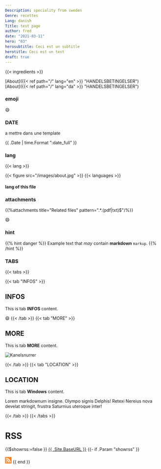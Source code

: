 ```yaml
---
Description: speciality from sweden
Genre: recettes
Lang: danish
Title: test page
author: fred
date: "2021-03-11"
hero: "03"
herosubtitle: Ceci est un subtitle
herotitle: Ceci est un test
draft: true
---
```


{{< ingredients >}}

[About]({{< ref  path="/"   lang="en" >}} "HANDELSBETINGELSER")  
[About]({{< ref  path="/"   lang="da" >}} "HANDELSBETINGELSER")

### emoji
 :smile:
 
 ### DATE
 a mettre dans une template
  <p class="date">{{ .Date | time.Format ":date_full"  }}</p>

### lang
{{< lang >}}

{{< figure src="/images/about.jpg"  >}}
{{< languages >}}

#### lang of this file


### attachments
{{%attachments title="Related files" pattern=".*\.(pdf|txt)$"/%}}

:smile:

### hint
{{% hint danger %}}
Example text that *may* contain **markdown** `markup`.
{{% /hint %}}



### TABS

{{< tabs >}}

{{< tab "INFOS" >}}
## INFOS

This is tab **INFOS** content.

:smile:
{{< /tab >}}
{{< tab "MORE" >}}
## MORE

This is tab **MORE** content.

![Kanelsnurrer](https://live.nemligstatic.com/scommerce/images/850x478_Kanelsnurrer-98003776.jpg?i=%7B4EBD7721-C82F-41A9-B498-263F0EFA9895%7D&v=gHW17WGg%27&w=1105&h=621&mode=crop%27)



{{< /tab >}}
{{< tab "LOCATION" >}}
## LOCATION

This is tab **Windows** content.

Lorem markdownum insigne. Olympo signis Delphis! Retexi Nereius nova develat
stringit, frustra Saturnius uteroque inter!


{{< /tab >}}
{{< /tabs >}}


# RSS
{{$showrss:=false }}
	<a href="{{ .Site.BaseURL }}">{{ .Site.BaseURL }}</a>
	{{- if .Param "showrss" }}
	<br><br><a href="/index.xml"><img src="/rss.svg" style="max-height:1.5em" alt="RSS Feed" title="Subscribe via RSS for updates."></a>
	{{ end }}


